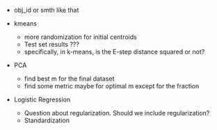 - obj_id or smth like that

- kmeans
    - more randomization for initial centroids
    - Test set results ???
    - specifically, in k-means, is the E-step distance squared or not?


- PCA
    - find best m for the final dataset
    - find some metric maybe for optimal m except for the fraction


- Logistic Regression
    - Question about regularization. Should we include regularization?
    - Standardization